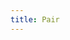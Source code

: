 ```yaml
---
title: Pair
---
```


<ExternalRedirect href="https://docs.starswap.xyz/sdk/2.0.0/reference/route" />
